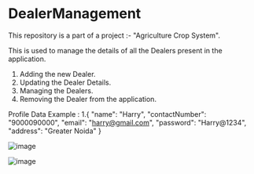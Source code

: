 # DealerManagement

This repository is a part of a project :- "Agriculture Crop System".

This is used to manage the details of all the Dealers present in the application.
1. Adding the new Dealer.
2. Updating the Dealer Details.
3. Managing the Dealers.
4. Removing the Dealer from the application.

Profile Data Example :
1.{
"name": "Harry",
"contactNumber": "9000090000",
"email": "harry@gmail.com",
"password": "Harry@1234",
"address": "Greater Noida"
}

![image](https://user-images.githubusercontent.com/68285354/172129765-1be900a5-4ca5-4010-a956-81af7cbf7407.png)


![image](https://user-images.githubusercontent.com/68285354/172129746-89afbcfb-7fb8-465d-b193-5090fc38c961.png)


